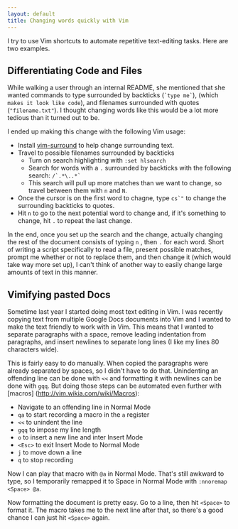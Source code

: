 ```yaml
---
layout: default
title: Changing words quickly with Vim
---
```


I try to use Vim shortcuts to automate repetitive text-editing tasks. Here are
two examples.

## Differentiating Code and Files

While walking a user through an internal README, she mentioned that she
wanted commands to type surrounded by backticks (`` `type me` ``), (which `makes
it look like code`), and filenames surrounded with quotes (`"filename.txt"`). I
thought changing words like this would be a lot more tedious than it turned out
to be.


I ended up making this change with the following Vim usage:

- Install [vim-surround](https://github.com/tpope/vim-surround) to help change
  surrounding text.
- Travel to possible filenames surrounded by backticks
  - Turn on search highlighting with `:set hlsearch`
  - Search for words with a `.` surrounded by backticks with the following
    search: `` /`.*\..*` ``
  - This search will pull up more matches than we want to change, so travel
    between them with `n` and `N`.
- Once the cursor is on the first word to chagne, type `` cs`" `` to change the
  surrounding backticks to quotes.
- Hit `n` to go to the next potential word to change and, if it's something to
  change, hit `.` to repeat the last change.

In the end, once you set up the search and the change, actually changing the
rest of the document consists of typing `n` , then `.` for each word. Short of
writing a script specifically to read a file, present possible matches, prompt
me whether or not to replace them, and then change it (which would take way more
set up), I can't think of another way to easily change large amounts of text in
this manner.

## Vimifying pasted Docs

Sometime last year I started doing most text editing in Vim. I was recently
copying text from multiple Google Docs documents into Vim and I wanted to make
the text friendly to work with in Vim. This means that I wanted to separate
paragraphs with a space, remove leading indentation from paragraphs, and insert
newlines to separate long lines (I like my lines 80 characters wide).

This is fairly easy to do manually. When copied the paragraphs were already
separated by spaces, so I didn't have to do that. Unindenting an offending line
can be done with `<<` and formatting it with newlines can be done with `gqq`.
But doing those steps can be automated even further with [macros]
(http://vim.wikia.com/wiki/Macros):

- Navigate to an offending line in Normal Mode
- `qa` to start recording a macro in the `a` register
- `<<` to unindent the line
- `gqq` to impose my line length
- `o` to insert a new line and inter Insert Mode
- `<Esc>` to exit Insert Mode to Normal Mode
- `j` to move down a line
- `q` to stop recording

Now I can play that macro with `@a` in Normal Mode. That's still awkward to
type, so I temporarily remapped it to Space in Normal Mode with
`:nnoremap <Space> @a`.

Now formatting the document is pretty easy. Go to a line, then hit `<Space>` to
format it. The macro takes me to the next line after that, so there's a good
chance I can just hit `<Space>` again.
